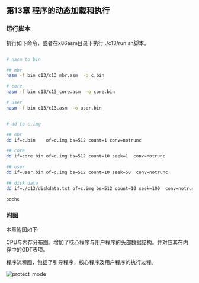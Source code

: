 
## 第13章 程序的动态加载和执行

### 运行脚本

执行如下命令，或者在x86asm目录下执行 ./c13/run.sh脚本。

```bash

# nasm to bin

## mbr
nasm -f bin c13/c13_mbr.asm  -o c.bin

# core
nasm -f bin c13/c13_core.asm  -o core.bin

# user
nasm -f bin c13/c13.asm  -o user.bin


# dd to c.img

## mbr
dd if=c.bin    of=c.img bs=512 count=1 conv=notrunc

## core
dd if=core.bin of=c.img bs=512 count=10 seek=1  conv=notrunc

## user
dd if=user.bin of=c.img bs=512 count=10 seek=50  conv=notrunc

## disk data
dd if=./c13/diskdata.txt of=c.img bs=512 count=10 seek=100  conv=notrunc

bochs

```


### 附图

本章附图如下:

CPU与内存分布图。增加了核心程序与用户程序的头部数据结构。并对应其在内存中的GDT表项。

程序流程图，包括了引导程序，核心程序及用户程序的执行过程。


![protect_mode](https://github.com/jungle85gopy/x86asm/blob/master/c13/c13.png)


